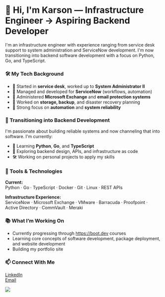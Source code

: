 # 👋 Hi, I'm Karson — Infrastructure Engineer → Aspiring Backend Developer

I'm an infrastructure engineer with experience ranging from service desk support to system administration and ServiceNow development. I'm now transitioning into backend software development with a focus on Python, Go, and TypeScript.

### 🛠️ My Tech Background

- 💼 Started in **service desk**, worked up to **System Administrator II**
- 🧰 Managed and developed for **ServiceNow** (workflows, automation)
- 📧 Administered **Microsoft Exchange** and **email protection systems**
- 💾 Worked on **storage, backup**, and disaster recovery planning
- 🤖 Strong focus on **automation** and **system reliability**

### 🚀 Transitioning into Backend Development

I'm passionate about building reliable systems and now channeling that into software. I'm currently:

- 📘 Learning **Python**, **Go**, and **TypeScript**
- 🧪 Exploring backend design, APIs, and infrastructure as code
- 🛠️ Working on personal projects to apply my skills

### 🧰 Tools & Technologies

**Current:**  
Python · Go · TypeScript · Docker · Git · Linux · REST APIs

**Infrastructure Experience:**  
ServiceNow · Microsoft Exchange · VMware · Barracuda · Proofpoint · Active Directory · CommVault · Meraki

### 📚 What I’m Working On

- Currently progressing through https://boot.dev courses
- Learning core concepts of software development, package deployment, and website development
- Building my portfolio site


### 📫 Connect With Me

[LinkedIn](https://www.linkedin.com/in/karson-bryant-671714159/)  
[Email](mailto:karson.r.bryant@outlook.com)  

<p align="left">
  <img src="https://api.boot.dev/v1/users/public/6eac0581-5639-4ecf-ac9a-aec8bc98fbad/thumbnail" >
</p>
